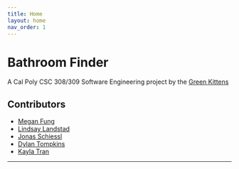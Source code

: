 ```yaml
---
title: Home
layout: home
nav_order: 1
---
```


# Bathroom Finder

A Cal Poly CSC 308/309 Software Engineering project by the [Green Kittens]

## Contributors

- [Megan Fung]
- [Lindsay Landstad]
- [Jonas Schiessl]
- [Dylan Tompkins]
- [Kayla Tran]

---

[Dylan Tompkins]: https://github.com/dylantompkins
[Lindsay Landstad]: https://github.com/lindlands
[Jonas Schiessl]: https://github.com/JonasSchiessl
[Megan Fung]: https://github.com/meganfung38
[Kayla Tran]: https://github.com/kaylantran
[Green Kittens]: https://github.com/Green-Kittens
